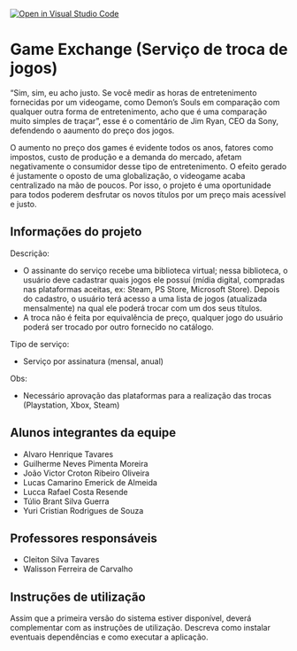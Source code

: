 [![Open in Visual Studio Code](https://classroom.github.com/assets/open-in-vscode-c66648af7eb3fe8bc4f294546bfd86ef473780cde1dea487d3c4ff354943c9ae.svg)](https://classroom.github.com/online_ide?assignment_repo_id=7702836&assignment_repo_type=AssignmentRepo)
# Game Exchange (Serviço de troca de jogos)
“Sim, sim, eu acho justo. Se você medir as horas de entretenimento fornecidas por um videogame, como Demon’s Souls em comparação com qualquer outra forma de entretenimento, acho que é uma comparação muito simples de traçar”, esse é o comentário de Jim Ryan, CEO da Sony, defendendo o aaumento do preço dos jogos.
 
O aumento no preço dos games é evidente todos os anos, fatores como impostos, custo de produção e a demanda do mercado, afetam negativamente o consumidor desse tipo de entretenimento. O efeito gerado é justamente o oposto de uma globalização, o videogame acaba centralizado na mão de poucos. Por isso, o projeto é uma oportunidade para todos poderem desfrutar os novos títulos por um preço mais acessível e justo.

## Informações do projeto

Descrição:
* O assinante do serviço recebe uma biblioteca virtual; nessa biblioteca, o usuário deve cadastrar quais jogos ele possuí (mídia digital, compradas nas plataformas aceitas, ex: Steam, PS Store, Microsoft Store). Depois do cadastro, o usuário terá acesso a uma lista de jogos (atualizada mensalmente) na qual ele poderá trocar com um dos seus títulos.
* A troca não é feita por equivalência de preço, qualquer jogo do usuário poderá ser trocado por outro fornecido no catálogo.

Tipo de serviço: 
* Serviço por assinatura (mensal, anual)

Obs:
* Necessário aprovação das plataformas para a realização das trocas (Playstation, Xbox, Steam)

## Alunos integrantes da equipe

* Alvaro Henrique Tavares
* Guilherme Neves Pimenta Moreira
* João Victor Croton Ribeiro Oliveira
* Lucas Camarino Emerick de Almeida
* Lucca Rafael Costa Resende
* Túlio Brant Silva Guerra
* Yuri Cristian Rodrigues de Souza

## Professores responsáveis

* Cleiton Silva Tavares
* Walisson Ferreira de Carvalho

## Instruções de utilização

Assim que a primeira versão do sistema estiver disponível, deverá complementar com as instruções de utilização. Descreva como instalar eventuais dependências e como executar a aplicação.
